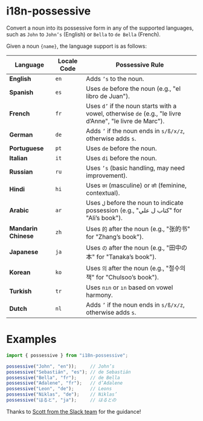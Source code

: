 
# i18n-possessive

Convert a noun into its possessive form in any of the supported languages, such as `John` to `John’s` (English) or `Bella` to `de Bella` (French). 
  
Given a noun `{name}`, the language support is as follows:

| Language          | Locale Code | Possessive Rule |
|------------------|------------|----------------|
| **English**      | `en`       | Adds `’s` to the noun. |
| **Spanish**      | `es`       | Uses `de` before the noun (e.g., "el libro de Juan"). |
| **French**       | `fr`       | Uses `d’` if the noun starts with a vowel, otherwise `de` (e.g., "le livre d’Anne", "le livre de Marc"). |
| **German**       | `de`       | Adds `’` if the noun ends in `s/ß/x/z`, otherwise adds `s`. |
| **Portuguese**   | `pt`       | Uses `de` before the noun. |
| **Italian**      | `it`       | Uses `di` before the noun. |
| **Russian**      | `ru`       | Uses `’s` (basic handling, may need improvement). |
| **Hindi**        | `hi`       | Uses `का` (masculine) or `की` (feminine, contextual). |
| **Arabic**       | `ar`       | Uses `ل` before the noun to indicate possession (e.g., "كتاب ل علي" for "Ali’s book"). |
| **Mandarin Chinese** | `zh` | Uses `的` after the noun (e.g., "张的书" for "Zhang’s book"). |
| **Japanese**     | `ja`       | Uses `の` after the noun (e.g., "田中の本" for "Tanaka’s book"). |
| **Korean**       | `ko`       | Uses `의` after the noun (e.g., "철수의 책" for "Chulsoo’s book"). |
| **Turkish**      | `tr`       | Uses `nın` or `ın` based on vowel harmony. |
| **Dutch**        | `nl`       | Adds `’` if the noun ends in `s/ß/x/z`, otherwise adds `s`. |

# Examples

```ts
import { possessive } from "i18n-possessive";

possessive("John", "en"));     // John’s
possessive("Sebastián", "es"); // de Sebastián
possessive("Bella", "fr");     // de Bella
possessive("Adalene", "fr");   // d’Adalene
possessive("Leon", "de");      // Leons
possessive("Niklas", "de");    // Niklas’
possessive("はると", "ja");     // はるとの
```

Thanks to [Scott from the Slack team](https://medium.com/@ssandler_35379/hi-aaron-1c7a2c11aa2d) for the guidance!